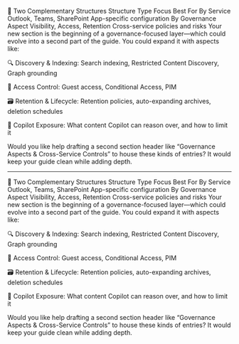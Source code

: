 
🧠 Two Complementary Structures
Structure Type	Focus	Best For
By Service	Outlook, Teams, SharePoint	App-specific configuration
By Governance Aspect	Visibility, Access, Retention	Cross-service policies and risks
Your new section is the beginning of a governance-focused layer—which could evolve into a second part of the guide. You could expand it with aspects like:

🔍 Discovery & Indexing: Search indexing, Restricted Content Discovery, Graph grounding

🔐 Access Control: Guest access, Conditional Access, PIM

🗃️ Retention & Lifecycle: Retention policies, auto-expanding archives, deletion schedules

🧠 Copilot Exposure: What content Copilot can reason over, and how to limit it

Would you like help drafting a second section header like “Governance Aspects & Cross-Service Controls” to house these kinds of entries? It would keep your guide clean while adding depth.

-------------------------------------
🧠 Two Complementary Structures
Structure Type	Focus	Best For
By Service	Outlook, Teams, SharePoint	App-specific configuration
By Governance Aspect	Visibility, Access, Retention	Cross-service policies and risks
Your new section is the beginning of a governance-focused layer—which could evolve into a second part of the guide. You could expand it with aspects like:

🔍 Discovery & Indexing: Search indexing, Restricted Content Discovery, Graph grounding

🔐 Access Control: Guest access, Conditional Access, PIM

🗃️ Retention & Lifecycle: Retention policies, auto-expanding archives, deletion schedules

🧠 Copilot Exposure: What content Copilot can reason over, and how to limit it

Would you like help drafting a second section header like “Governance Aspects & Cross-Service Controls” to house these kinds of entries? It would keep your guide clean while adding depth.
